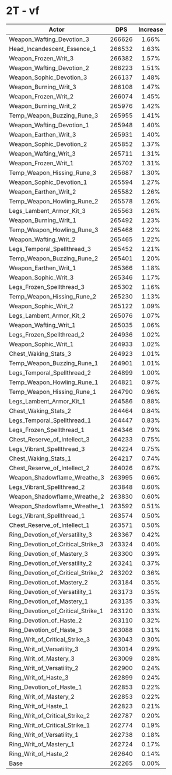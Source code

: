 # 2T - vf
| Actor | DPS | Increase |
|---|:---:|:---:|
|Weapon_Wafting_Devotion_3|266626|1.66%|
|Head_Incandescent_Essence_1|266532|1.63%|
|Weapon_Frozen_Writ_3|266382|1.57%|
|Weapon_Wafting_Devotion_2|266223|1.51%|
|Weapon_Sophic_Devotion_3|266137|1.48%|
|Weapon_Burning_Writ_3|266108|1.47%|
|Weapon_Frozen_Writ_2|266074|1.45%|
|Weapon_Burning_Writ_2|265976|1.42%|
|Temp_Weapon_Buzzing_Rune_3|265955|1.41%|
|Weapon_Wafting_Devotion_1|265948|1.40%|
|Weapon_Earthen_Writ_3|265931|1.40%|
|Weapon_Sophic_Devotion_2|265852|1.37%|
|Weapon_Wafting_Writ_3|265711|1.31%|
|Weapon_Frozen_Writ_1|265702|1.31%|
|Temp_Weapon_Hissing_Rune_3|265687|1.30%|
|Weapon_Sophic_Devotion_1|265594|1.27%|
|Weapon_Earthen_Writ_2|265582|1.26%|
|Temp_Weapon_Howling_Rune_2|265578|1.26%|
|Legs_Lambent_Armor_Kit_3|265563|1.26%|
|Weapon_Burning_Writ_1|265492|1.23%|
|Temp_Weapon_Howling_Rune_3|265468|1.22%|
|Weapon_Wafting_Writ_2|265465|1.22%|
|Legs_Temporal_Spellthread_3|265452|1.21%|
|Temp_Weapon_Buzzing_Rune_2|265401|1.20%|
|Weapon_Earthen_Writ_1|265366|1.18%|
|Weapon_Sophic_Writ_3|265346|1.17%|
|Legs_Frozen_Spellthread_3|265302|1.16%|
|Temp_Weapon_Hissing_Rune_2|265230|1.13%|
|Weapon_Sophic_Writ_2|265122|1.09%|
|Legs_Lambent_Armor_Kit_2|265076|1.07%|
|Weapon_Wafting_Writ_1|265035|1.06%|
|Legs_Frozen_Spellthread_2|264936|1.02%|
|Weapon_Sophic_Writ_1|264933|1.02%|
|Chest_Waking_Stats_3|264923|1.01%|
|Temp_Weapon_Buzzing_Rune_1|264901|1.01%|
|Legs_Temporal_Spellthread_2|264899|1.00%|
|Temp_Weapon_Howling_Rune_1|264821|0.97%|
|Temp_Weapon_Hissing_Rune_1|264790|0.96%|
|Legs_Lambent_Armor_Kit_1|264586|0.88%|
|Chest_Waking_Stats_2|264464|0.84%|
|Legs_Temporal_Spellthread_1|264447|0.83%|
|Legs_Frozen_Spellthread_1|264346|0.79%|
|Chest_Reserve_of_Intellect_3|264233|0.75%|
|Legs_Vibrant_Spellthread_3|264224|0.75%|
|Chest_Waking_Stats_1|264217|0.74%|
|Chest_Reserve_of_Intellect_2|264026|0.67%|
|Weapon_Shadowflame_Wreathe_3|263995|0.66%|
|Legs_Vibrant_Spellthread_2|263848|0.60%|
|Weapon_Shadowflame_Wreathe_2|263830|0.60%|
|Weapon_Shadowflame_Wreathe_1|263592|0.51%|
|Legs_Vibrant_Spellthread_1|263574|0.50%|
|Chest_Reserve_of_Intellect_1|263571|0.50%|
|Ring_Devotion_of_Versatility_3|263367|0.42%|
|Ring_Devotion_of_Critical_Strike_3|263324|0.40%|
|Ring_Devotion_of_Mastery_3|263300|0.39%|
|Ring_Devotion_of_Versatility_2|263241|0.37%|
|Ring_Devotion_of_Critical_Strike_2|263202|0.36%|
|Ring_Devotion_of_Mastery_2|263184|0.35%|
|Ring_Devotion_of_Versatility_1|263173|0.35%|
|Ring_Devotion_of_Mastery_1|263135|0.33%|
|Ring_Devotion_of_Critical_Strike_1|263120|0.33%|
|Ring_Devotion_of_Haste_2|263110|0.32%|
|Ring_Devotion_of_Haste_3|263088|0.31%|
|Ring_Writ_of_Critical_Strike_3|263043|0.30%|
|Ring_Writ_of_Versatility_3|263014|0.29%|
|Ring_Writ_of_Mastery_3|263009|0.28%|
|Ring_Writ_of_Versatility_2|262900|0.24%|
|Ring_Writ_of_Haste_3|262899|0.24%|
|Ring_Devotion_of_Haste_1|262853|0.22%|
|Ring_Writ_of_Mastery_2|262853|0.22%|
|Ring_Writ_of_Haste_1|262823|0.21%|
|Ring_Writ_of_Critical_Strike_2|262787|0.20%|
|Ring_Writ_of_Critical_Strike_1|262774|0.19%|
|Ring_Writ_of_Versatility_1|262738|0.18%|
|Ring_Writ_of_Mastery_1|262724|0.17%|
|Ring_Writ_of_Haste_2|262640|0.14%|
|Base|262265|0.00%|
